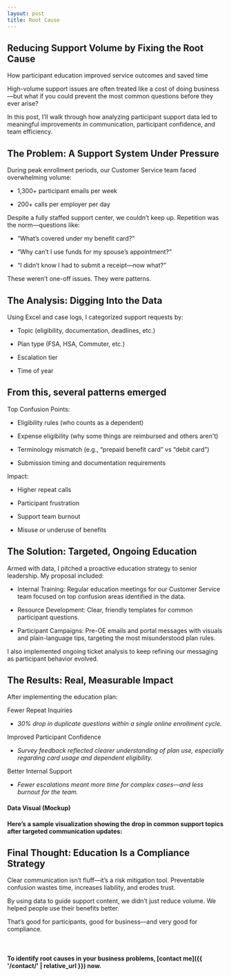 ```yaml
---
layout: post
title: Root Cause
---
```


## Reducing Support Volume by Fixing the Root Cause

How participant education improved service outcomes and saved time

High-volume support issues are often treated like a cost of doing business—but what if you could prevent the most common questions before they ever arise?

In this post, I’ll walk through how analyzing participant support data led to meaningful improvements in communication, participant confidence, and team efficiency.

## The Problem: A Support System Under Pressure

During peak enrollment periods, our Customer Service team faced overwhelming volume:
 
* 1,300+ participant emails per week
 
* 200+ calls per employer per day
 
Despite a fully staffed support center, we couldn’t keep up. Repetition was the norm—questions like:

* “What’s covered under my benefit card?”
 
* “Why can’t I use funds for my spouse’s appointment?”
 
* “I didn’t know I had to submit a receipt—now what?”
 
These weren’t one-off issues. They were patterns.

## The Analysis: Digging Into the Data

Using Excel and case logs, I categorized support requests by:

* Topic (eligibility, documentation, deadlines, etc.)
 
* Plan type (FSA, HSA, Commuter, etc.)
 
* Escalation tier
 
* Time of year

## From this, several patterns emerged

Top Confusion Points:

* Eligibility rules (who counts as a dependent)

* Expense eligibility (why some things are reimbursed and others aren't)

* Terminology mismatch (e.g., “prepaid benefit card” vs “debit card”)

* Submission timing and documentation requirements
 
Impact:

* Higher repeat calls
 
* Participant frustration
 
* Support team burnout
 
* Misuse or underuse of benefits

## The Solution: Targeted, Ongoing Education

Armed with data, I pitched a proactive education strategy to senior leadership. My proposal included:
 
* Internal Training: Regular education meetings for our Customer Service team focused on top confusion areas identified in the data.
 
* Resource Development: Clear, friendly templates for common participant questions.
 
* Participant Campaigns: Pre-OE emails and portal messages with visuals and plain-language tips, targeting the most misunderstood plan rules.
 
I also implemented ongoing ticket analysis to keep refining our messaging as participant behavior evolved.

## The Results: Real, Measurable Impact

After implementing the education plan:

Fewer Repeat Inquiries
 
* *30% drop in duplicate questions within a single online enrollment cycle.*
 
Improved Participant Confidence

* *Survey feedback reflected clearer understanding of plan use, especially regarding card usage and dependent eligibility.*
 
Better Internal Support

* *Fewer escalations meant more time for complex cases—and less burnout for the team.*

#### Data Visual (Mockup)

#### Here’s a sample visualization showing the drop in common support topics after targeted communication updates:

## Final Thought: Education Is a Compliance Strategy

Clear communication isn’t fluff—it’s a risk mitigation tool. Preventable confusion wastes time, increases liability, and erodes trust.

By using data to guide support content, we didn’t just reduce volume. We helped people use their benefits better.

That’s good for participants, good for business—and very good for compliance.

<br>

#### To identify root causes in your business problems, [contact me]({{ '/contact/' | relative_url }}) now.

